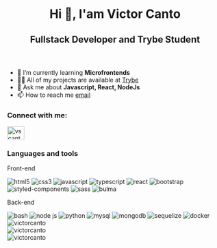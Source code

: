 <!DOCTYPE html>
<html lang="en">
  <head>
    <meta charset="UTF-8" />
    <meta http-equiv="X-UA-Compatible" content="IE=edge" />
    <meta name="viewport" content="width=device-width, initial-scale=1.0" />
    <link rel="preconnect" href="https://fonts.googleapis.com" />
    <link rel="preconnect" href="https://fonts.gstatic.com" crossorigin />
    <link
      href="https://fonts.googleapis.com/css2?family=Bigelow+Rules&family=Montserrat:wght@300;400;600&display=swap"
      rel="stylesheet"
    />
    <link rel="stylesheet" href="https://github.com/victorcanto/victorcanto/blob/main/assets/css/readme.styles.css">
    <title>victorcanto</title>
  </head>
  <body>
    <header>
      <h1 id="title">Hi 👋, I'am Victor Canto</h1>
      <h2 id="sub-title">Fullstack Developer and Trybe Student</h2>
    </header>
    <main>
      <section id="intro">
        <ul class="flex fd-col">
          <li>🌱 I’m currently learning <strong>Microfrontends</strong></li>
          <li>
            👨‍💻 All of my projects are available at
            <a
              href="https://github.com/victorcanto/trybe-projects"
              target="_blank"
              >Trybe</a
            >
          </li>
          <li>💬 Ask me about <strong>Javascript, React, NodeJs</strong></li>
          <li>
            📫 How to reach me
            <a href="mailto:iamvictorcanto@gmail.com" target="_blank">email</a>
          </li>
        </ul>
        <div id="linkedin">
          <h3>Connect with me:</h3>
          <a href="https://linkedin.com/in/vscanto" target="blank"
            ><img
              align="center"
              src="https://raw.githubusercontent.com/rahuldkjain/github-profile-readme-generator/master/src/images/icons/Social/linked-in-alt.svg"
              alt="vscanto"
              height="30"
              width="40"
          /></a>
        </div>
      </section>
      <section id="techs-and-tools">
        <h3>Languages and tools</h3>
        <div id="frontend">
          <p>Front-end</p>
          <img
            src="https://cdn.jsdelivr.net/gh/devicons/devicon/icons/html5/html5-original.svg"
            alt="html5"
          />
          <img
            src="https://cdn.jsdelivr.net/gh/devicons/devicon/icons/css3/css3-original.svg"
            alt="css3"
          />
          <img
            src="https://cdn.jsdelivr.net/gh/devicons/devicon/icons/javascript/javascript-original.svg"
            alt="javascript"
          />
          <img
            src="https://cdn.jsdelivr.net/gh/devicons/devicon/icons/typescript/typescript-original.svg"
            alt="typescript"
          />
          <img
            src="https://cdn.jsdelivr.net/gh/devicons/devicon/icons/react/react-original.svg"
            alt="react"
          />
          <img
            src="https://cdn.jsdelivr.net/gh/devicons/devicon/icons/bootstrap/bootstrap-plain.svg"
            alt="bootstrap"
          />
          <img
            alt="styled-components"
            src="https://raw.githubusercontent.com/styled-components/brand/master/styled-components.png"
            alt="styled-components"
          />
          <img
            src="https://cdn.jsdelivr.net/gh/devicons/devicon/icons/sass/sass-original.svg"
            alt="sass"
          />
          <img
            src="https://cdn.jsdelivr.net/gh/devicons/devicon/icons/bulma/bulma-plain.svg"
            alt="bulma"
          />
        </div>
        <div id="backend">
          <p>Back-end</p>
          <img
            src="https://cdn.jsdelivr.net/gh/devicons/devicon/icons/bash/bash-original.svg"
            alt="bash"
          />
          <img
            src="https://cdn.jsdelivr.net/gh/devicons/devicon/icons/nodejs/nodejs-original.svg"
            alt="node js"
          />
          <img
            src="https://cdn.jsdelivr.net/gh/devicons/devicon/icons/python/python-original.svg"
            alt="python"
          />
          <img
            src="https://cdn.jsdelivr.net/gh/devicons/devicon/icons/mysql/mysql-original.svg"
            alt="mysql"
          />
          <img
            src="https://cdn.jsdelivr.net/gh/devicons/devicon/icons/mongodb/mongodb-original.svg"
            alt="mongodb"
          />
          <img
            src="https://cdn.jsdelivr.net/gh/devicons/devicon/icons/sequelize/sequelize-original.svg"
            alt="sequelize"
          />
          <img
            src="https://cdn.jsdelivr.net/gh/devicons/devicon/icons/docker/docker-original.svg"
            alt="docker"
          />
        </div>
      </section>
      <section id="github-stats" class="flex">
        <div>
          <img
            src="https://github-readme-stats.vercel.app/api/top-langs?username=victorcanto&show_icons=true&locale=en&layout=compact"
            alt="victorcanto"
          />
        </div>
        <div>
          <img
            src="https://github-readme-stats.vercel.app/api?username=victorcanto&show_icons=true&locale=en"
            alt="victorcanto"
          />
        </div>
        <div>
          <img
            src="https://github-readme-streak-stats.herokuapp.com/?user=victorcanto"
            alt="victorcanto"
          />
        </div>
      </section>
    </main>
  </body>
</html>
